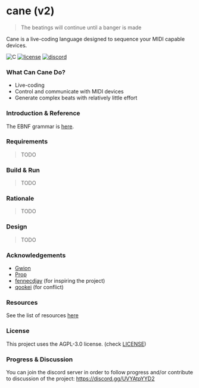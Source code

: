 # cane (v2)
> The beatings will continue until a banger is made

Cane is a live-coding language designed to sequence your MIDI capable devices.

![C](https://badgen.net/static/C/17/orange)
[![license](https://badgen.net/github/license/tarpit-collective/cane)](./LICENSE)
[![discord](https://badgen.net/discord/members/UVYAtpYYD2)](https://discord.gg/UVYAtpYYD2)

### What Can Cane Do?
- Live-coding
- Control and communicate with MIDI devices
- Generate complex beats with relatively little effort

### Introduction & Reference
The EBNF grammar is [here](doc/syntax.ebnf).

### Requirements
> TODO

### Build & Run
> TODO

### Rationale
> TODO

### Design
> TODO

### Acknowledgements
- [Gwion](https://github.com/Gwion/Gwion)
- [Prop](https://pbat.ch/proj/prop.html)
- [fennecdjay](https://github.com/fennecdjay) (for inspiring the project)
- [qookei](https://github.com/qookei) (for conflict)

### Resources
See the list of resources [here](doc/resources.md)

### License
This project uses the AGPL-3.0 license. (check [LICENSE](LICENSE))

### Progress & Discussion
You can join the discord server in order to follow progress and/or contribute to discussion of the project: https://discord.gg/UVYAtpYYD2


